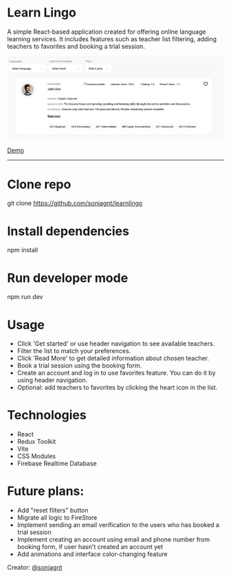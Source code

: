 # Learn Lingo

A simple React-based application created for offering online language learning services. It includes features such as teacher list filtering, adding teachers to favorites and booking a trial session.

![Preview](./src/assets/preview.png)

[Demo](https://learnlingo-ivory.vercel.app/)

---

# Clone repo

git clone https://github.com/sonjagnt/learnlingo

# Install dependencies

npm install

# Run developer mode

npm run dev

# Usage

- Click 'Get started' or use header navigation to see available teachers.
- Filter the list to match your preferences.
- Click 'Read More' to get detailed information about chosen teacher.
- Book a trial session using the booking form.
- Create an account and log in to use favorites feature. You can do it by using header navigation.
- Optional: add teachers to favorites by clicking the heart icon in the list.

# Technologies

- React
- Redux Toolkit
- Vite
- CSS Modules
- Firebase Realtime Database

# Future plans:

- Add "reset filters" button
- Migrate all logic to FireStore
- Implement sending an email verification to the users who has booked a trial session
- Implement creating an account using email and phone number from booking form, if user hasn't created an account yet
- Add animations and interface color-changing feature

Creator:
[@sonjagnt](https://github.com/sonjagnt)
